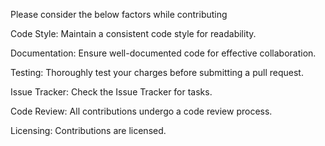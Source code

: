 Please consider the below factors while contributing

Code Style:
Maintain a consistent code style for readability.

Documentation:
Ensure well-documented code for effective collaboration. 

Testing:
Thoroughly test your charges before submitting a pull request.

Issue Tracker:
Check the Issue Tracker for tasks.

Code Review:
All contributions undergo a code review process.

Licensing:
Contributions are licensed.
